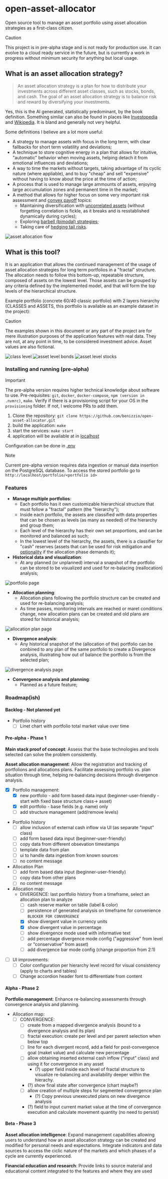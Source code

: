 # open-asset-allocator

Open source tool to manage an asset portfolio using asset allocation strategies as a first-class citizen.

> [!CAUTION]
> This project is in pre-alpha stage and is not ready for production use. It can evolve to a cloud ready service in the
> future, but is currently a work in progress without minimum security for anything but local usage.

## What is an asset allocation strategy?

> An asset allocation strategy is a plan for how to distribute your investments across different asset classes, such as
> stocks, bonds, and cash. The goal of an asset allocation strategy is to balance risk and reward by diversifying your
> investments.

Yes, this is the AI generated, statistically predominant, by the book definition. Something similar can also be found in
places like [Investopedia](https://www.investopedia.com/terms/a/assetallocation.asp)
and [Wikipedia](https://en.wikipedia.org/wiki/Asset_allocation).
It is bland and generally not very helpful.

Some definitions I believe are a lot more useful:

- A strategy to manage assets with focus in the long term, with clear fallbacks for short term volatility and
  deviations;
- A technique to store cognitive energy in a plan that allows for intuitive, "automatic" behavior when moving assets,
  helping detach it from emotional influences and deviations;
- A way to time the markets without targets, taking advantage of its cyclic nature (where appliable), and to buy "cheap"
  and sell "expensive" without having to know about the price at the time of action;
- A process that is used to manage large ammounts of assets, enjoying large accumulation zones and permanent time in the
  market;
- A method that allows for higher focus on some very important risk assessment
  and [convex payoff](https://youtu.be/ovEPIQR65hc) topics:
    - Maintaining diversification with
      [uncorrelated assets](https://www.investopedia.com/articles/financial-theory/09/uncorrelated-assets-diversification.asp)
      (without forgetting correlation is fickle, as it breaks and is resstablished dynamically during cycles);
    - Exploring
      [barbell (bimodal) strategies](https://www.investopedia.com/articles/investing/013114/barbell-investment-strategy.asp);
    - Taking care of [hedging tail risks](https://youtu.be/o3Qno1rT-nw).

![asset allocation flow](/docs/images/asset-allocation-flow.png)

## What is this tool?

It is an application that allows the continued management of the usage of asset allocation strategies for long term
portfolios in a "fractal" structure. The allocation needs to follow this bottom-up, repeatable structure, composed of
assets on the lowest level.
Those assets can be grouped by any criteria defined by the implemented model, and that will form the top levels of the
hierarchical structure.

Example portfolio (concrete 60/40 classic portfolio) with 2 layers hierarchy (CLASSES and ASSETS, this portfolio is
available as an example dataset in the project):

> [!CAUTION]
> The examples shown in this document or any part of the project are for mere illustration purposes of the application
> features with real data. They are not, at any point in time, to be considered investment advice. Asset values are also
> fictional.

![class level](/docs/images/example-portfolio-classes.png)
![asset level bonds](/docs/images/example-portfolio-bonds.png)
![asset level stocks](/docs/images/example-portfolio-stocks.png)

### Installing and running (pre-alpha)

> [!IMPORTANT]
> The pre-alpha version requires higher technical knowledge about software to use.
> Pre-requisites: `git`, `docker`, `docker-compose`, `npm (version in .nvmrc)`, `make`.
> Verify if there is a provisioning script for your OS in the `provisioning` folder. If not, I welcome PRs to add them.

1. Clone the repository: `git clone https://github.com/benizzio/open-asset-allocator.git`
2. build the application: `make`
3. start the services: `make start`
4. application will be available at in [localhost](http://localhost)

Configuration can be done in [.env](src/main/docker/.env)

> [!NOTE]
> Current pre-alpha version requires data ingestion or manual data insertion on the PostgreSQL database.
> To access the stored portfolio go to `http://localhost/portfolio/<portfolio id>`

### Features

- **Manage multiple portfolios**:
    - Each portfolio has it own customizable hierarchical structure that must follow a "fractal" pattern
      (the "hierarchy");
    - Inside each portfolio, the assets are classified with data properties that can be chosen as levels (as many as
      needed) of the hierarchy and group them;
    - Each level of the hierarchy has their own set proportions, and can be monitored and balanced as such;
    - In the lowest level of the hierarchy, the assets, there is a classifier for "cash" reserves (assets that can be
      used for risk mitigation
      and [optionality](https://medium.com/@hannes.rollin/antifragile-system-design-1-optionality-17b60fa0842d) if the
      allocation phase demands it);
- **Historical data and visualization**:
    - At any planned (or unplanned) interval a snapshot of the portfolio can be stored to be visualized and used for
      re-balacing (reallocation) analysis;

![portfolio page](/docs/images/portfolio-page.png)

- **Allocation planning**:
    - Allocation plans following the portfolio structure can be created and used for re-balancing analysis;
    - As time passes, monitoring intervals are reached or maret conditions change, new allocation plans can be created
      and old plans are stored for
      historical analysis;

![allocation plan page](/docs/images/allocation-plan-page.png)

- **Divergence analysis**:
    - Any historical snapshot of the (allocation of the) portfolio can be conbined to any plan of the same portfolio to
      create a Divergence analysis, illustrating how out of balance the portfolio is from the selected plan;

![divergence analysis page](/docs/images/divergence-analysis-page.png)

- **Convergence analysis and planning**:
    - Planned as a future feature;

### Roadmap(ish)

#### Backlog - Not planned yet

- Portfolio history
    - [ ] Linet chart with portfolio total market value over time

#### Pre-alpha - Phase 1

**Main stack proof of concept**: Assess that the base technologies and tools selected can solve the problem
consistently.

**Asset allocation management**: Allow the registration and tracking of portfolions and allocations plans. Facilitate
assessing portfolio vs. plan situation through time, helping re-balancing decisions through divergence analysis.

- [x] Portfolio management:
    - [x] new portfolio - add form based data input (beginner-user-friendly - start with fixed base structure class->
      asset)
    - [x] edit portfolio - base fields (e.g. name) only
    - [ ] add structure management (add/remove levels)
- Portfolio history
    - [ ] allow inclusion of external cash inflow via UI (as separate "input" class)
    - [ ] add form based data input (beginner-user-friendly)
    - [ ] copy data from different obsevation timestamps
    - [ ] template data from plan
    - [ ] ui to handle data ingestion from known sources
    - [ ] no content message
- Allocation Plan
    - [ ] add form based data input (beginner-user-friendly)
    - [ ] copy data from other plans
    - [ ] no content message
- Allocation map:
    - DIVERGENCE: last portfolio history from a timeframe, select an allocation plan to analyze
        - [ ] cash reserve marker on table (label & color)
        - [ ] persistence of generated analysis on timeframe for convenience `BLOCKER FOR CONVERGENCE`
        - [x] show divergent value in currency units
        - [x] show divergent value in percentage
        - [ ] show divergence mode used with informative text
        - [ ] add percentage divergence mode config ("aggressive" from level or "conservative" from asset)
        - [ ] add divergence bar mode config (change proportion from 2:1)
- [ ] UI improvements:
    - [ ] Color configuration per hierarchy level record for visual consistency (apply to charts and tables)
    - [ ] Change accordion header font to differentiate from content

#### Alpha - Phase 2

**Portfolio management**: Enhance re-balancing assessments through convergence analysis and planning.

- Allocation map:
    - [ ] CONVERGENCE:
        - [ ] create from a mapped divergence analysis (bound to a divergence analysis and its plan)
        - [ ] fractal execution: create per level and per parent selection when below top
        - [ ] line for each divergent record, add a field for post-convergence goal (maket value) and calculate new
          percentage
        - [ ] allow obtaining inserted external cash inflow (“input” class) and using it for convergence in any asset
            - (?) upper field inside each level of fractal structure to visualize re-balancing and availability deeper
              within the hierachy.
        - (?) show final state after convergence (chart maybe?)
        - [ ] allow creation of multiple steps for segmented convergence plan
            - (?) Copy previous unexecuted plans on new divergence analysis
        - (?) field to input current market value at the time of convergence execution and calculate movement quantity
          (no need to persist)

#### Beta - Phase 3

**Asset allocation intelligence**: Expand management capabilities allowing users to understand how an asset allocation
strategy can be created and modified for personal needs and expectations. Integrate indicators and data sources to
access the ciclic nature of the markets and which phases of a cycle are currently experienced.

**Financial education and research**: Provide links to source material and educational content integrated to the
features and where they are used